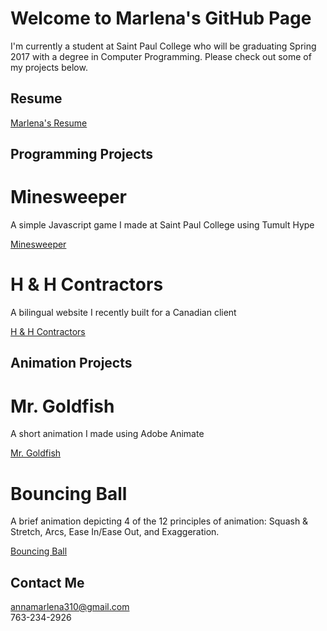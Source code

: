 # Welcome to Marlena's GitHub Page

I'm currently a student at Saint Paul College who will be graduating Spring 2017 with a degree in Computer Programming. Please check out some of my projects below. 

## Resume

<a href="https://annamarlena.github.io/Resume.pdf">Marlena's Resume</a>

## Programming Projects

# Minesweeper
A simple Javascript game I made at Saint Paul College using Tumult Hype

<a href="https://annamarlena.github.io/Minesweeper/">Minesweeper</a>

# H & H Contractors
A bilingual website I recently built for a Canadian client

<a href="https://annamarlena.github.io/HHContractors/">H & H Contractors</a>

## Animation Projects

# Mr. Goldfish
A short animation I made using Adobe Animate

<a href="https://www.youtube.com/watch?v=Ojt1-hhV8xw">Mr. Goldfish</a>

# Bouncing Ball 
A brief animation depicting 4 of the 12 principles of animation: Squash & Stretch, Arcs, Ease In/Ease Out, and Exaggeration.

<a href="https://www.youtube.com/watch?v=9efEvee4CCs">Bouncing Ball</a>

## Contact Me

annamarlena310@gmail.com <br>
763-234-2926
